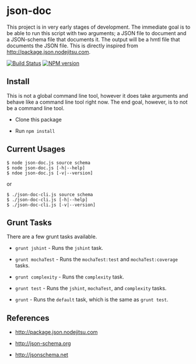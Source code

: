# json-doc
This project is in very early stages of development.  The immediate goal is to
be able to run this script with two arguments; a JSON file to document and a
JSON-schema file that documents it.  The output will be a hmtl file that
documents the JSON file.  This is directly inspired from
<http://package.json.nodejitsu.com>.  

[![Build Status](https://travis-ci.org/jamsyoung/json-doc.png)](https://travis-ci.org/jamsyoung/json-doc)
[![NPM version](https://badge.fury.io/js/json-doc.png)](http://badge.fury.io/js/json-doc)


## Install
This is not a global command line tool, however it does take arguments and
behave like a command line tool right now.  The end goal, however, is to not be
a command line tool.

- Clone this package

- Run `npm install`


## Current Usages

    $ node json-doc.js source schema
    $ node json-doc.js [-h|--help]
    $ ndoe json-doc.js [-v|--version]

or

    $ ./json-doc-cli.js source schema
    $ ./json-doc-cli.js [-h|--help]
    $ ./json-doc-cli.js [-v|--version]


## Grunt Tasks
There are a few grunt tasks available.

- `grunt jshint` - Runs the `jshint` task.

- `grunt mochaTest` - Runs the `mochaTest:test` and `mochaTest:coverage` tasks.

- `grunt complexity` - Runs the `complexity` task.

- `grunt test` - Runs the `jshint`, `mochaTest`, and `complexity` tasks.

- `grunt` - Runs the `default` task, which is the same as `grunt test`.


## References
- <http://package.json.nodejitsu.com>

- <http://json-schema.org>

- <http://jsonschema.net>
